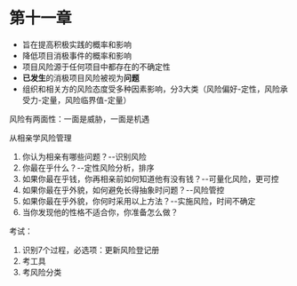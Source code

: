 # 第十一章

* 旨在提高积极实践的概率和影响
* 降低项目消极事件的概率和影响
* 项目风险源于任何项目中都存在的不确定性
* **已发生**的消极项目风险被视为**问题**
* 组织和相关方的风险态度受多种因素影响，分3大类（风险偏好-定性，风险承受力-定量，风险临界值-定量）

风险有两面性：一面是威胁，一面是机遇

从相亲学风险管理

1. 你认为相亲有哪些问题？--识别风险
2. 你最在乎什么？--定性风险分析，排序
3. 如果你最在乎钱，你再相亲前如何知道他有没有钱？--可量化风险，更可控
4. 如果你最在乎外貌，如何避免长得抽象时问题？--风险管控
5. 如果你最在乎外貌，你何时采用以上方法？--实施风险，时间不确定
6. 当你发现他的性格不适合你，你准备怎么做？

考试：

1. 识别7个过程，必选项：更新风险登记册
2. 考工具
3. 考风险分类